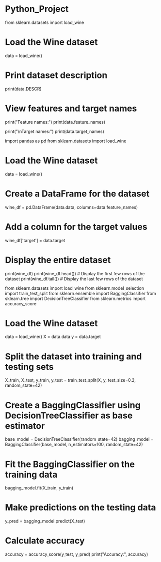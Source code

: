 # Python_Project
from sklearn.datasets import load_wine

# Load the Wine dataset
data = load_wine()

# Print dataset description
print(data.DESCR)

# View features and target names
print("Feature names:")
print(data.feature_names)

print("\nTarget names:")
print(data.target_names)





import pandas as pd
from sklearn.datasets import load_wine

# Load the Wine dataset
data = load_wine()

# Create a DataFrame for the dataset
wine_df = pd.DataFrame(data.data, columns=data.feature_names)

# Add a column for the target values
wine_df['target'] = data.target

# Display the entire dataset
print(wine_df)
print(wine_df.head())  # Display the first few rows of the dataset
print(wine_df.tail())  # Display the last few rows of the dataset


from sklearn.datasets import load_wine
from sklearn.model_selection import train_test_split
from sklearn.ensemble import BaggingClassifier
from sklearn.tree import DecisionTreeClassifier
from sklearn.metrics import accuracy_score

# Load the Wine dataset
data = load_wine()
X = data.data
y = data.target

# Split the dataset into training and testing sets
X_train, X_test, y_train, y_test = train_test_split(X, y, test_size=0.2, random_state=42)

# Create a BaggingClassifier using DecisionTreeClassifier as base estimator
base_model = DecisionTreeClassifier(random_state=42)
bagging_model = BaggingClassifier(base_model, n_estimators=100, random_state=42)

# Fit the BaggingClassifier on the training data
bagging_model.fit(X_train, y_train)

# Make predictions on the testing data
y_pred = bagging_model.predict(X_test)

# Calculate accuracy
accuracy = accuracy_score(y_test, y_pred)
print("Accuracy:", accuracy)



